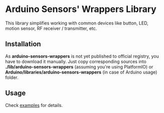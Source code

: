 # Arduino Sensors' Wrappers Library

This library simplifies working with common devices like button, LED, motion sensor, RF receiver / transmitter, etc.

## Installation

As **arduino-sensors-wrappers** is not yet published to official registry, you have to download it manually. Just copy corresponding sources into **./lib/arduino-sensors-wrappers** (assuming you're using PlatformIO) or **Arduino/libraries/arduino-sensors-wrappers** (in case of Arduino usage) folder.

## Usage

Check [examples](https://github.com/sskorol/arduino-sensors-wrappers/tree/master/examples) for details.
